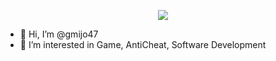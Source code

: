 <p align="center"><img src="https://i.imgur.com/A6bWGFl.gif"/></p>

- 👋 Hi, I’m @gmijo47
- 👀 I’m interested in Game, AntiCheat, Software Development

<!---
gmijo47/gmijo47 is a ✨ special ✨ repository because its `README.md` (this file) appears on your GitHub profile.
You can click the Preview link to take a look at your changes.
--->
